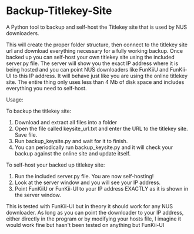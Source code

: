 # Backup-Titlekey-Site

A Python tool to backup and self-host the Titlekey site that is used by NUS downloaders.

This will create the proper folder structure, then connect to the titlekey site url and download everything necessary for a fully working backup. Once backed up you can self-host your own titlekey site using the included server.py file. The server will show you the exact IP address where it is being hosted and you can point NUS downloaders like FunKiiU and FunKii-UI to this IP address. It will behave just like you are using the online titlekey site. The entire thing only uses less than 4 Mb of disk space and includes everything you need to self-host.

Usage:

To backup the titlekey site:
 1. Download and extract all files into a folder
 2. Open the file called keysite_url.txt and enter the URL to the titlekey site. Save file.
 3. Run backup_keysite.py and wait for it to finish.
 4. You can periodically run backup_keysite.py and it will check your backup against the online site and update itself.

To self-host your backed up titlekey site:
 1. Run the included server.py file. You are now self-hosting!
 2. Look at the server window and you will see your IP address.
 2. Point FunKiiU or FunKii-UI to your IP address EXACTLY as it is shown in the server window.

This is tested with FunKii-UI but in theory it should work for any NUS downloader. As long as you can point the downloader to your IP address, either directly in the program or by modifying your hosts file, I imagine it would work fine but hasn't been tested on anything but FunKii-UI

